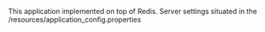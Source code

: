 This application implemented on top of Redis.
Server settings situated in the /resources/application_config.properties

